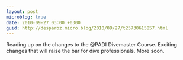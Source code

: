 ```yaml
---
layout: post
microblog: true
date: 2010-09-27 03:00 +0300
guid: http://desparoz.micro.blog/2010/09/27/t25730615857.html
---
```

Reading up on the changes to the @PADI Divemaster Course. Exciting changes that will raise the bar for dive professionals. More soon.
